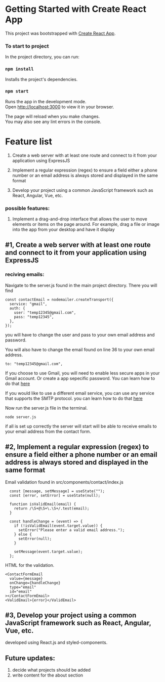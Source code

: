 # Getting Started with Create React App

This project was bootstrapped with [Create React App](https://github.com/facebook/create-react-app).

### To start to project

In the project directory, you can run:

### `npm install`

Installs the project's dependencies.

### `npm start`

Runs the app in the development mode.\
Open [http://localhost:3000](http://localhost:3000) to view it in your browser.

The page will reload when you make changes.\
You may also see any lint errors in the console.

# Feature list

1. Create a web server with at least one route and connect to it from your application using ExpressJS

2. Implement a regular expression (regex) to ensure a field either a phone number or an email address is always stored and displayed in the same format

3. Develop your project using a common JavaScript framework such as React, Angular, Vue, etc.

### possible features:

1. Implement a drag-and-drop interface that allows the user to move elements or items on the page around. For example, drag a file or image into the app from your desktop and have it display

## #1, Create a web server with at least one route and connect to it from your application using ExpressJS

### reciving emails:

Navigate to the server.js found in the main project directory. There you will find

```
const contactEmail = nodemailer.createTransport({
  service: "gmail",
  auth: {
    user: "temp12345@gmail.com",
    pass: "temp12345",
  },
});
```

you will have to change the user and pass to your own email address and password.

You will also have to change the email found on line 36 to your own email address.

```
to: "temp12345@gmail.com",
```

If you choose to use Gmail, you will need to enable less secure apps in your Gmail account. Or create a app sepecific password. You can learn how to do that [here](https://support.google.com/mail/answer/185833?hl=en)

If you would like to use a different email service, you can use any service that supports the SMTP protocol. you can learn how to do that [here](https://nodemailer.com/smtp/)

Now run the server.js file in the terminal.

```
node server.js
```

if all is set up correctly the server will start will be able to receive emails to your email address from the contact form.

## #2, Implement a regular expression (regex) to ensure a field either a phone number or an email address is always stored and displayed in the same format

Email validation found in src/components/contact/index.js

```
  const [message, setMessage] = useState("");
  const [error, setError] = useState(null);

  function isValidEmail(email) {
    return /\S+@\S+\.\S+/.test(email);
  }

  const handleChange = (event) => {
    if (!isValidEmail(event.target.value)) {
      setError("Please enter a valid email address.");
    } else {
      setError(null);
    }

    setMessage(event.target.value);
  };
```

HTML for the validation.

```
<ContactFormEmail
  value={message}
  onChange={handleChange}
  type="email"
  id="email"
></ContactFormEmail>
<ValidEmail>{error}</ValidEmail>
```

## #3, Develop your project using a common JavaScript framework such as React, Angular, Vue, etc.

developed using React.js and styled-components.

## Future updates:

1. decide what projects should be added
2. write content for the about section
